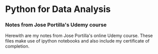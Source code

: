 # Python for Data Analysis
### Notes from Jose Portilla's Udemy course

Herewith are my notes from Jose Portilla's online Udemy course. These files make use of ipython notebooks and also include my certificate of completion.
